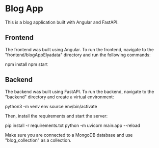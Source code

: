 # Blog App

This is a blog application built with Angular and FastAPI.

## Frontend

The frontend was built using Angular. To run the frontend, navigate to the "frontend/blogAppElyadata" directory and run the following commands:

npm install
npm start


## Backend

The backend was built using FastAPI. To run the backend, navigate to the "backend" directory and create a virtual environment:

python3 -m venv env
source env/bin/activate

Then, install the requirements and start the server:

pip install -r requirements.txt
python -m uvicorn main:app --reload

Make sure you are connected to a MongoDB database and use "blog_collection" as a collection.

